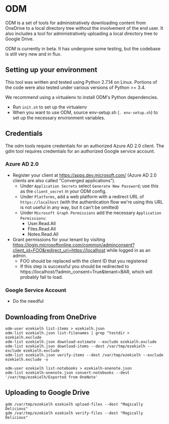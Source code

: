 # ODM

ODM is a set of tools for administratively downloading content from OneDrive
to a local directory tree without the involvement of the end user. It also
includes a tool for administratively uploading a local directory tree to Google
Drive.

ODM is currently in beta. It has undergone some testing, but the codebase is
still very new and in flux.

## Setting up your environment

This tool was written and tested using Python 2.7.14 on Linux. Portions of the
code were also tested under various versions of Python >= 3.4.

We recommend using a virtualenv to install ODM's Python dependencies.

* Run `init.sh` to set up the virtualenv
* When you want to use ODM, source env-setup.sh (`. env-setup.sh`) to set up the
  necessary environment variables.

## Credentials

The odm tools require credentials for an authorized Azure AD 2.0 client.
The gdm tool requires credentials for an authorized Google service account.

### Azure AD 2.0

* Register your client at https://apps.dev.microsoft.com/ (Azure AD 2.0 clients
  are also called "Converged applications").
    * Under `Application Secrets` select `Generate New Password`; use this as
      the `client_secret` in your ODM config.
    * Under `Platforms`, add a web platform with a redirect URL of
      `https://localhost` (with the authentication flow we're using this URL is
      not useful in any way, but it can't be omitted)
    * Under `Microsoft Graph Permissions` add the necessary `Application
      Permissions`:
        * User.Read.All
        * Files.Read.All
        * Notes.Read.All
* Grant permissions for your tenant by visiting
  https://login.microsoftonline.com/common/adminconsent?client_id=FOO&redirect_uri=https://localhost
  while logged in as an admin.
    * FOO should be replaced with the client ID that you registered
    * If this step is successful you should be redirected to https://localhost/?admin_consent=True&tenant=BAR, which will probably fail to load.

### Google Service Account

* Do the needful

## Downloading from OneDrive
```
odm-user ezekielh list-items > ezekielh.json
odm-list ezekielh.json list-filenames | grep ^testdir > ezekielh.exclude
odm-list ezekielh.json download-estimate --exclude ezekielh.exclude
odm-list ezekielh.json download-items --dest /var/tmp/ezekielh --exclude ezekielh.exclude
odm-list ezekielh.json verify-items --dest /var/tmp/ezekielh --exclude ezekielh.exclude -v

odm-user ezekielh list-notebooks > ezekielh-onenote.json
odm-list ezekielh-onenote.json convert-notebooks --dest '/var/tmp/ezekielh/Exported from OneNote'
```

## Uploading to Google Drive
```
gdm /var/tmp/ezekielh ezekielh upload-files --dest "Magically Delicious"
gdm /var/tmp/ezekielh ezekielh verify-files --dest "Magically Delicious"
```
